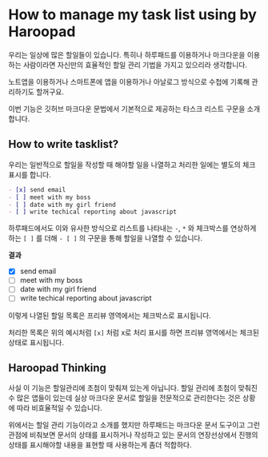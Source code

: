 # How to manage my task list using by Haroopad

우리는 일상에 많은 할일들이 있습니다. 특히나 하루패드를 이용하거나 마크다운을 이용하는 사람이라면 자신만의 효율적인 할일 관리 기법을 가지고 있으리라 생각합니다.

노트앱을 이용하거나 스마트폰에 앱을 이용하거나 아날로그 방식으로 수첩에 기록해 관리하기도 할꺼구요.

이번 기능은 깃허브 마크다운 문법에서 기본적으로 제공하는 타스크 리스트 구문을 소개합니다.

## How to write tasklist?

우리는 일반적으로 할일을 작성할 때 해야할 일을 나열하고 처리한 일에는 별도의 체크 표시를 합니다.

```markdown
- [x] send email
- [ ] meet with my boss
- [ ] date with my girl friend
- [ ] write techical reporting about javascript
```

하루패드에서도 이와 유사한 방식으로 리스트를 나타내는 `-`, `*` 와 체크박스를 연상하게 하는 `[ ]` 를 더해 `- [ ]` 의 구문을 통해 할일을 나열할 수 있습니다.

**결과**

- [x] send email
- [ ] meet with my boss
- [ ] date with my girl friend
- [ ] write techical reporting about javascript

이렇게 나열된 할일 목록은 프리뷰 영역에서는 체크박스로 표시됩니다.

처리한 목록은 위의 예시처럼 `[x]` 처럼 x로 처리 표시를 하면 프리뷰 영역에서는 체크된 상태로 표시됩니다.

## Haroopad Thinking

사실 이 기능은 할일관리에 초첨이 맞춰져 있는게 아닙니다. 할일 관리에 초첨이 맞춰진 수 많은 앱들이 있는데 실상 마크다운 문서로 할일을 전문적으로 관리한다는 것은 상황에 따라 비효율적일 수 있습니다.

위에서는 할일 관리 기능이라고 소개를 했지만 하루패드는 마크다운 문서 도구이고 그런 관점에 비춰보면  문서의 상태를 표시하거나 작성하고 있는 문서의 연장선상에서 진행의 상태를 표시해야할 내용을 표현할 때 사용하는게 좀더 적합하다.